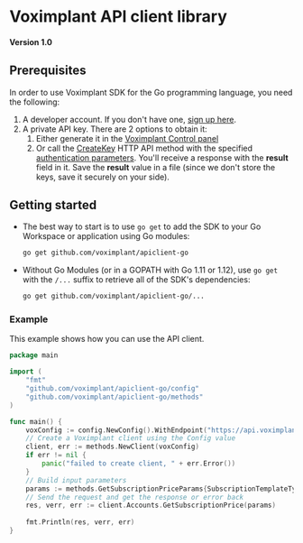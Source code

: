# Voximplant API client library
#### Version 1.0

## Prerequisites

In order to use Voximplant SDK for the Go programming language, you need the following:
1. A developer account. If you don't have one, [sign up here](https://voximplant.com/sign-up/).
2. A private API key. There are 2 options to obtain it:
	1. Either generate it in the [Voximplant Control panel](https://manage.voximplant.com/settings/service_accounts)
	1. Or call the [CreateKey](https://voximplant.com/docs/references/httpapi/managing_role_system#createkey) HTTP API method with the specified [authentication parameters](https://voximplant.com/docs/references/httpapi/auth_parameters). You'll receive a response with the __result__ field in it. Save the __result__ value in a file (since we don't store the keys, save it securely on your side).


## Getting started

* The best way to start is to use `go get` to add the SDK to your Go Workspace or application using Go modules:

	```sh
	go get github.com/voximplant/apiclient-go
	```

* Without Go Modules (or in a GOPATH with Go 1.11 or 1.12), use `go get` with the `/...` suffix to retrieve all of the SDK's dependencies:

	```sh
	go get github.com/voximplant/apiclient-go/...
	```

### Example

This example shows how you can use the API client.

```go
package main

import (
	"fmt"
	"github.com/voximplant/apiclient-go/config"
	"github.com/voximplant/apiclient-go/methods"
)

func main() {
	voxConfig := config.NewConfig().WithEndpoint("https://api.voximplant.com/platform_api/").WithKeyPath("vox_key_jwt.json")
	// Create a Voximplant client using the Config value
	client, err := methods.NewClient(voxConfig)
	if err != nil {
		panic("failed to create client, " + err.Error())
	}
	// Build input parameters
	params := methods.GetSubscriptionPriceParams{SubscriptionTemplateType:"SIP_REGISTRATION"}
	// Send the request and get the response or error back
	res, verr, err := client.Accounts.GetSubscriptionPrice(params)
	
	fmt.Println(res, verr, err)
}
```
